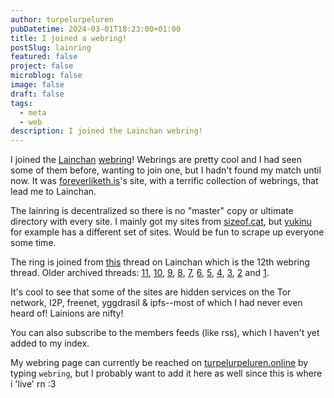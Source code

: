```yaml
---
author: turpelurpeluren
pubDatetime: 2024-03-01T18:23:00+01:00
title: I joined a webring!
postSlug: lainring
featured: false
project: false
microblog: false
image: false
draft: false
tags:
  - meta
  - web
description: I joined the Lainchan webring!
---
```


I joined the [Lainchan](https://lainchan.org) [webring](https://indieweb.org/webring)! Webrings are pretty cool and I had seen some of them before, wanting to join one, but I hadn't found my match until now. It was [foreverliketh.is](https://foreverliketh.is/)'s site, with a terrific collection of webrings, that lead me to Lainchan.

The lainring is decentralized so there is no "master" copy or ultimate directory with every site. I mainly got my sites from [sizeof.cat](https://sizeof.cat/post/lainring/), but [yukinu](https://yukinu.com/webring.html) for example has a different set of sites. Would be fun to scrape up everyone some time. 

The ring is joined from [this](https://lainchan.org/%CE%A9/res/73638.html) thread on Lainchan which is the 12th webring thread. Older archived threads: [11](https://web.archive.org/web/20230915203238/https://lainchan.org/%CE%A9/res/70358.html), [10](https://web.archive.org/web/20230608152941/https://lainchan.org/%CE%A9/res/68824.html), [9](https://web.archive.org/web/20230623171712/https://lainchan.org/%CE%A9/res/63471.html), [8](https://web.archive.org/web/20220910112122/https://lainchan.org/%CE%A9/res/58746.html), [7](https://web.archive.org/web/20220323233422/https://lainchan.org/%CE%A9/res/54827.html), [6](https://web.archive.org/web/20211112180958/https://lainchan.org/%CE%A9/res/49373.html), [5](https://web.archive.org/web/20210807142005/https://lainchan.org/%CE%A9/res/46277.html), [4](https://yukinu.com/lets-create-a-webring-pt4.html), [3](https://web.archive.org/web/20210129015631/https://lainchan.org/%CE%A9/res/37647.html), [2](https://web.archive.org/web/20201201190843/https://lainchan.org/%CE%A9/res/33813.html) and [1](https://lainchan.org/Ω/res/29660.html).

It's cool to see that some of the sites are hidden services on the Tor network, I2P, freenet, yggdrasil & ipfs--most of which I had never even heard of! Lainions are nifty!

You can also subscribe to the members feeds (like rss), which I haven't yet added to my index.

My webring page can currently be reached on [turpelurpeluren.online](turpelurpeluren-online) by typing `webring`, but I probably want to add it here as well since this is where i 'live' rn :3